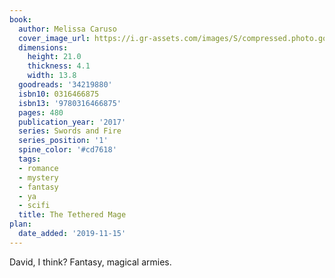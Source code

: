 ```yaml
---
book:
  author: Melissa Caruso
  cover_image_url: https://i.gr-assets.com/images/S/compressed.photo.goodreads.com/books/1489641818l/34219880._SX98_.jpg
  dimensions:
    height: 21.0
    thickness: 4.1
    width: 13.8
  goodreads: '34219880'
  isbn10: 0316466875
  isbn13: '9780316466875'
  pages: 480
  publication_year: '2017'
  series: Swords and Fire
  series_position: '1'
  spine_color: '#cd7618'
  tags:
  - romance
  - mystery
  - fantasy
  - ya
  - scifi
  title: The Tethered Mage
plan:
  date_added: '2019-11-15'
---
```


David, I think? Fantasy, magical armies.
